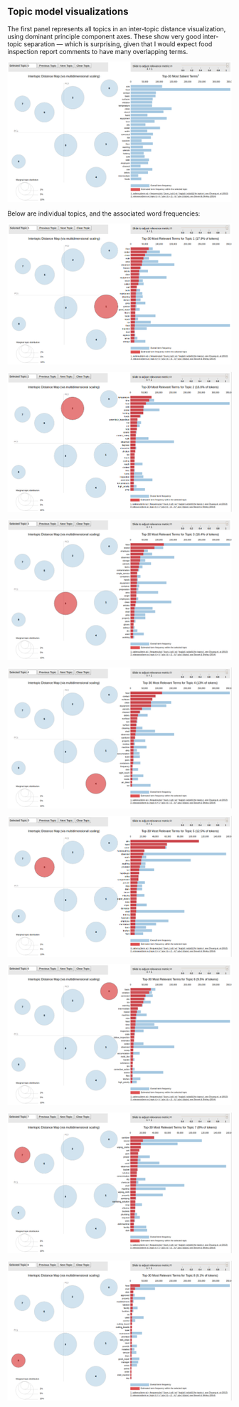 ## Topic model visualizations

The first panel represents all topics in an inter-topic distance visualization, using dominant principle component axes.
These show very good inter-topic separation &mdash; which is surprising, given that I would expect food inspection report comments to have many overlapping terms.

![All topics, overall word frequencies](Topic0.png "All topics, overall word frequencies")

Below are individual topics, and the associated word frequencies:

![Topic 1, word frequencies](Topic1.png "Topic 1, word frequencies")


![Topic 2, word frequencies](Topic2.png "Topic 2, word frequencies")


![Topic 3, word frequencies](Topic3.png "Topic 3, word frequencies")


![Topic 4, word frequencies](Topic4.png "Topic 4, word frequencies")


![Topic 5, word frequencies](Topic5.png "Topic 5, word frequencies")


![Topic 6, word frequencies](Topic6.png "Topic 6, word frequencies")


![Topic 7, word frequencies](Topic7.png "Topic 7, word frequencies")


![Topic 8, word frequencies](Topic8.png "Topic 8, word frequencies")

